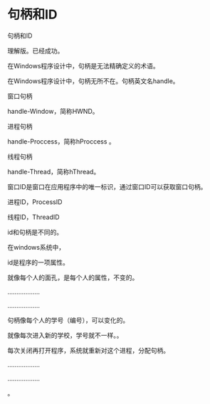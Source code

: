 # 句柄和ID
 

句柄和ID

理解版。已经成功。

在Windows程序设计中，句柄是无法精确定义的术语。

在Windows程序设计中，句柄无所不在。句柄英文名handle。

窗口句柄

handle-Window，简称HWND。

进程句柄

handle-Proccess，简称hProccess 。

线程句柄

handle-Thread，简称hThread。

窗口ID是窗口在应用程序中的唯一标识，通过窗口ID可以获取窗口句柄。

进程ID，ProcessID

线程ID，ThreadID

id和句柄是不同的。

在windows系统中，

id是程序的一项属性。

就像每个人的面孔，是每个人的属性，不变的。

………………

………………

句柄像每个人的学号（编号），可以变化的。

就像每次进入新的学校，学号就不一样。。

每次关闭再打开程序，系统就重新对这个进程，分配句柄。

………………

………………

。
